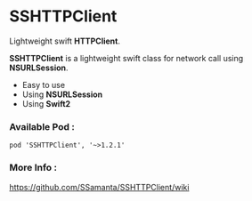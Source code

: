 # SSHTTPClient 

Lightweight swift **HTTPClient**.

**SSHTTPClient** is a lightweight swift class for network call using **NSURLSession**.

  - Easy to use
  - Using **NSURLSession**
  - Using **Swift2** 

### Available Pod :
`pod 'SSHTTPClient', '~>1.2.1'`

### More Info :

https://github.com/SSamanta/SSHTTPClient/wiki




